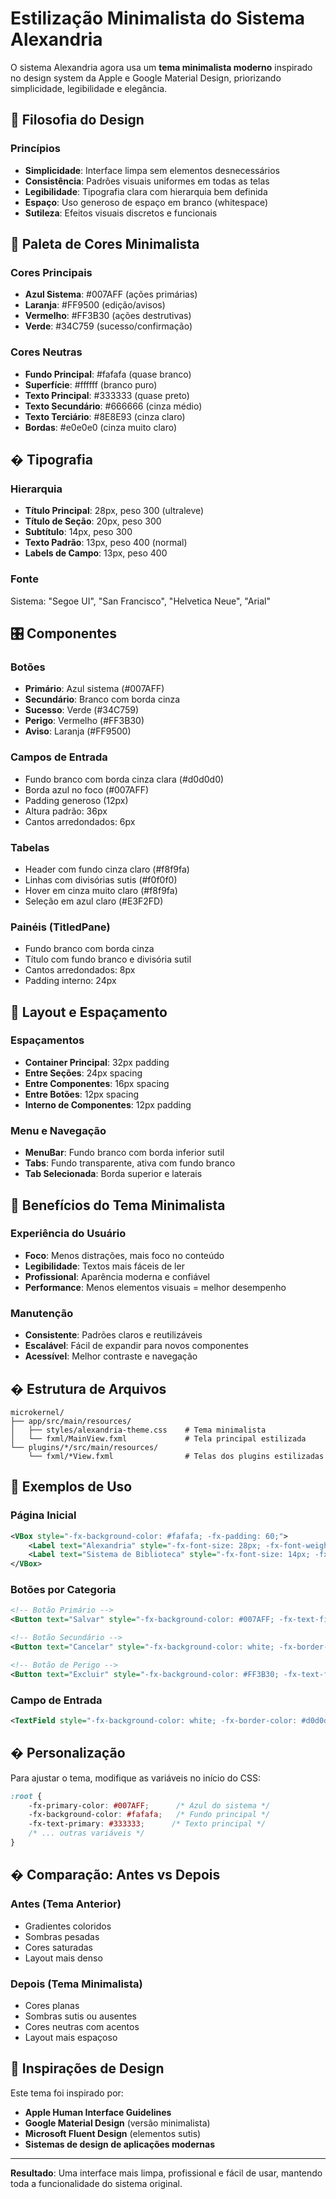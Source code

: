 # Estilização Minimalista do Sistema Alexandria

O sistema Alexandria agora usa um **tema minimalista moderno** inspirado no design system da Apple e Google Material Design, priorizando simplicidade, legibilidade e elegância.

## 🎨 Filosofia do Design

### Princípios
- **Simplicidade**: Interface limpa sem elementos desnecessários
- **Consistência**: Padrões visuais uniformes em todas as telas
- **Legibilidade**: Tipografia clara com hierarquia bem definida
- **Espaço**: Uso generoso de espaço em branco (whitespace)
- **Sutileza**: Efeitos visuais discretos e funcionais

## 🎨 Paleta de Cores Minimalista

### Cores Principais
- **Azul Sistema**: #007AFF (ações primárias)
- **Laranja**: #FF9500 (edição/avisos)
- **Vermelho**: #FF3B30 (ações destrutivas)
- **Verde**: #34C759 (sucesso/confirmação)

### Cores Neutras
- **Fundo Principal**: #fafafa (quase branco)
- **Superfície**: #ffffff (branco puro)
- **Texto Principal**: #333333 (quase preto)
- **Texto Secundário**: #666666 (cinza médio)
- **Texto Terciário**: #8E8E93 (cinza claro)
- **Bordas**: #e0e0e0 (cinza muito claro)

## �️ Tipografia

### Hierarquia
- **Título Principal**: 28px, peso 300 (ultraleve)
- **Título de Seção**: 20px, peso 300
- **Subtítulo**: 14px, peso 300
- **Texto Padrão**: 13px, peso 400 (normal)
- **Labels de Campo**: 13px, peso 400

### Fonte
Sistema: "Segoe UI", "San Francisco", "Helvetica Neue", "Arial"

## 🎛️ Componentes

### Botões
- **Primário**: Azul sistema (#007AFF)
- **Secundário**: Branco com borda cinza
- **Sucesso**: Verde (#34C759)
- **Perigo**: Vermelho (#FF3B30)
- **Aviso**: Laranja (#FF9500)

### Campos de Entrada
- Fundo branco com borda cinza clara (#d0d0d0)
- Borda azul no foco (#007AFF)
- Padding generoso (12px)
- Altura padrão: 36px
- Cantos arredondados: 6px

### Tabelas
- Header com fundo cinza claro (#f8f9fa)
- Linhas com divisórias sutis (#f0f0f0)
- Hover em cinza muito claro (#f8f9fa)
- Seleção em azul claro (#E3F2FD)

### Painéis (TitledPane)
- Fundo branco com borda cinza
- Título com fundo branco e divisória sutil
- Cantos arredondados: 8px
- Padding interno: 24px

## 📱 Layout e Espaçamento

### Espaçamentos
- **Container Principal**: 32px padding
- **Entre Seções**: 24px spacing
- **Entre Componentes**: 16px spacing
- **Entre Botões**: 12px spacing
- **Interno de Componentes**: 12px padding

### Menu e Navegação
- **MenuBar**: Fundo branco com borda inferior sutil
- **Tabs**: Fundo transparente, ativa com fundo branco
- **Tab Selecionada**: Borda superior e laterais

## 🚀 Benefícios do Tema Minimalista

### Experiência do Usuário
- **Foco**: Menos distrações, mais foco no conteúdo
- **Legibilidade**: Textos mais fáceis de ler
- **Profissional**: Aparência moderna e confiável
- **Performance**: Menos elementos visuais = melhor desempenho

### Manutenção
- **Consistente**: Padrões claros e reutilizáveis
- **Escalável**: Fácil de expandir para novos componentes
- **Acessível**: Melhor contraste e navegação

## � Estrutura de Arquivos

```
microkernel/
├── app/src/main/resources/
│   ├── styles/alexandria-theme.css    # Tema minimalista
│   └── fxml/MainView.fxml             # Tela principal estilizada
└── plugins/*/src/main/resources/
    └── fxml/*View.fxml                # Telas dos plugins estilizadas
```

## 🎯 Exemplos de Uso

### Página Inicial
```xml
<VBox style="-fx-background-color: #fafafa; -fx-padding: 60;">
    <Label text="Alexandria" style="-fx-font-size: 28px; -fx-font-weight: 300; -fx-text-fill: #333333;" />
    <Label text="Sistema de Biblioteca" style="-fx-font-size: 14px; -fx-text-fill: #666666;" />
</VBox>
```

### Botões por Categoria
```xml
<!-- Botão Primário -->
<Button text="Salvar" style="-fx-background-color: #007AFF; -fx-text-fill: white;" />

<!-- Botão Secundário -->
<Button text="Cancelar" style="-fx-background-color: white; -fx-border-color: #d0d0d0;" />

<!-- Botão de Perigo -->
<Button text="Excluir" style="-fx-background-color: #FF3B30; -fx-text-fill: white;" />
```

### Campo de Entrada
```xml
<TextField style="-fx-background-color: white; -fx-border-color: #d0d0d0; -fx-border-radius: 6; -fx-padding: 12;" />
```

## � Personalização

Para ajustar o tema, modifique as variáveis no início do CSS:

```css
:root {
    -fx-primary-color: #007AFF;      /* Azul do sistema */
    -fx-background-color: #fafafa;   /* Fundo principal */
    -fx-text-primary: #333333;      /* Texto principal */
    /* ... outras variáveis */
}
```

## � Comparação: Antes vs Depois

### Antes (Tema Anterior)
- Gradientes coloridos
- Sombras pesadas
- Cores saturadas
- Layout mais denso

### Depois (Tema Minimalista)
- Cores planas
- Sombras sutis ou ausentes
- Cores neutras com acentos
- Layout mais espaçoso

## 🎨 Inspirações de Design

Este tema foi inspirado por:
- **Apple Human Interface Guidelines**
- **Google Material Design** (versão minimalista)
- **Microsoft Fluent Design** (elementos sutis)
- **Sistemas de design de aplicações modernas**

---

**Resultado**: Uma interface mais limpa, profissional e fácil de usar, mantendo toda a funcionalidade do sistema original.
